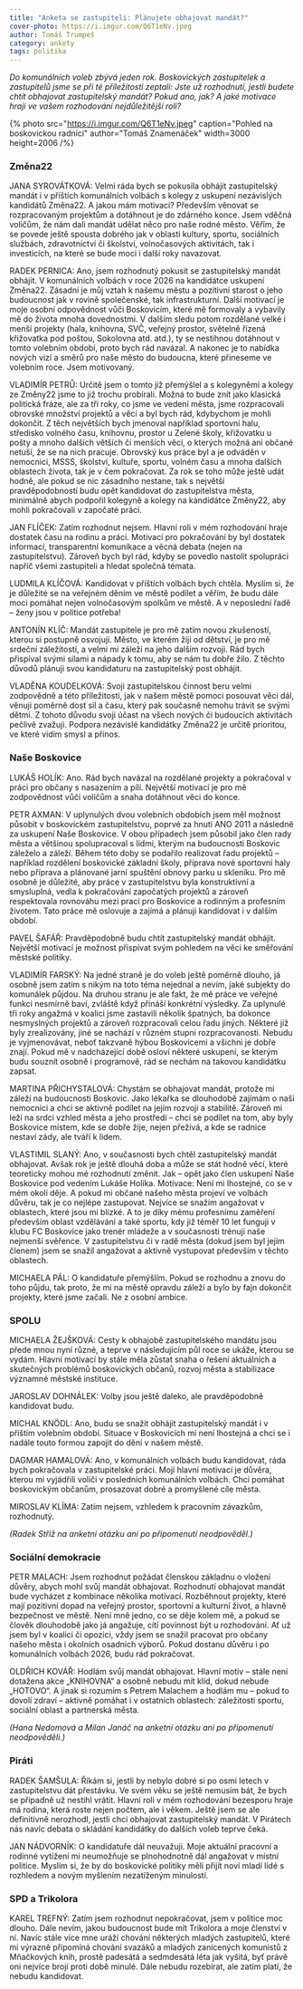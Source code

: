 ```yaml
---
title: "Anketa se zastupiteli: Plánujete obhajovat mandát?"
cover-photo: https://i.imgur.com/Q6T1eNv.jpeg
author: Tomáš Trumpeš
category: ankety
tags: politika
---
```


*Do komunálních voleb zbývá jeden rok. Boskovických zastupitelek a zastupitelů jsme se při té příležitosti zeptali: Jste už rozhodnutí, jestli budete chtít obhajovat zastupitelský mandát? Pokud ano, jak? A jaké motivace hrají ve vašem rozhodování nejdůležitější roli?*

{% photo src="https://i.imgur.com/Q6T1eNv.jpeg" caption="Pohled na boskovickou radnici" author="Tomáš Znamenáček" width=3000 height=2006 /%}

### Změna22

JANA SYROVÁTKOVÁ: Velmi ráda bych se pokusila obhájit zastupitelský mandát i v příštích komunálních volbách s kolegy z uskupení nezávislých kandidátů Změna22. A jakou mám motivaci? Především věnovat se rozpracovaným projektům a dotáhnout je do zdárného konce. Jsem vděčná voličům, že nám dali mandát udělat něco pro naše rodné město. Věřîm, že se povede ještě spousta dobrého jak v oblasti kultury, sportu, sociálních službách, zdravotnictví či školství, volnočasových aktivitách, tak i investicích, na které se bude moci i další roky navazovat.

RADEK PERNICA: Ano, jsem rozhodnutý pokusit se zastupitelský mandát obhájit. V komunálních volbách v roce 2026 na kandidátce uskupení Změna22. Zásadní je můj vztah k našemu městu a pozitivní starost o jeho budoucnost jak v rovině společenské, tak infrastrukturní. Další motivací je moje osobní odpovědnost vůči Boskovicím, které mě formovaly a vybavily mě do života mnoha dovednostmi. V dalším sledu potom rozdělané velké i menší projekty (hala, knihovna, SVČ, veřejný prostor, světelně řízená křižovatka pod poštou, Sokolovna atd. atd.), ty se nestihnou dotáhnout v tomto volebním období, proto bych rád navázal. A nakonec je to nabídka nových vizí a směrů pro naše město do budoucna, které přineseme ve volebním roce. Jsem motivovaný.

VLADIMÍR PETRŮ: Určitě jsem o tomto již přemýšlel a s kolegyněmi a kolegy ze Změny22 jsme to již trochu probírali. Možná to bude znít jako klasická politická fráze, ale za tři roky, co jsme ve vedení města, jsme rozpracovali obrovské množství projektů a věcí a byl bych rád, kdybychom je mohli dokončit. Z těch největších bych jmenoval například sportovní halu, středisko volného času, knihovnu, prostor u Zelené školy, křižovatku u pošty a mnoho dalších větších či menších věcí, o kterých možná ani občané netuší, že se na nich pracuje. Obrovský kus práce byl a je odváděn v nemocnici, MSSS, školství, kultuře, sportu, volném času a mnoha dalších oblastech života, tak je v čem pokračovat. Za rok se toho může ještě udát hodně, ale pokud se nic zásadního nestane, tak s největší pravděpodobností budu opět kandidovat do zastupitelstva města, minimálně abych podpořil kolegyně a kolegy na kandidátce Změny22, aby mohli pokračovali v započaté práci.

JAN FLÍČEK: Zatím rozhodnut nejsem. Hlavní roli v mém rozhodování hraje dostatek času na rodinu a práci. Motivací pro pokračování by byl dostatek informací, transparentní komunikace a věcná debata (nejen na zastupitelstvu). Zároveň bych byl rád, kdyby se povedlo nastolit spolupráci napříč všemi zastupiteli a hledat společná témata.

LUDMILA KLÍČOVÁ: Kandidovat v příštích volbách bych chtěla. Myslím si, že je důležité se na veřejném děním ve městě podílet a věřím, že budu dále moci pomáhat nejen volnočasovým spolkům ve městě. A v neposlední řadě – ženy jsou v politice potřeba!

ANTONÍN KLÍČ: Mandát zastupitele je pro mě zatím novou zkušeností, kterou si postupně osvojuji. Město, ve kterém žiji od dětství, je pro mě srdeční záležitostí, a velmi mi záleží na jeho dalším rozvoji. Rád bych přispíval svými silami a nápady k tomu, aby se nám tu dobře žilo. Z těchto důvodů plánuji svou kandidaturu na zastupitelský post obhájit.

VLADĚNA KOUDELKOVÁ: Svoji zastupitelskou činnost beru velmi zodpovědně a této příležitosti, jak v našem městě pomoci posouvat věci dál, věnuji poměrně dost sil a času, který pak současně nemohu trávit se svými dětmi. Z tohoto důvodu svoji účast na všech nových či budoucích aktivitách pečlivě zvažuji. Podpora nezávislé kandidátky Změna22 je určitě prioritou, ve které vidím smysl a přínos. 

### Naše Boskovice

LUKÁŠ HOLÍK: Ano. Rád bych navázal na rozdělané projekty a pokračoval v práci pro občany s nasazením a pílí. Největší motivací je pro mě zodpovědnost vůči voličům a snaha dotáhnout věci do konce.

PETR AXMAN: V uplynulých dvou volebních obdobích jsem měl možnost působit v boskovickém zastupitelstvu, poprvé za hnutí ANO 2011 a následně za uskupení Naše Boskovice. V obou případech jsem působil jako člen rady města a většinou spolupracoval s lidmi, kterým na budoucnosti Boskovic záleželo a záleží. Během této doby se podařilo realizovat řadu projektů – například rozdělení boskovické základní školy, příprava nové sportovní haly nebo příprava a plánované jarní spuštění obnovy parku u skleníku. Pro mě osobně je důležité, aby práce v zastupitelstvu byla konstruktivní a smysluplná, vedla k pokračování započatých projektů a zároveň respektovala rovnováhu mezi prací pro Boskovice a rodinným a profesním životem. Tato práce mě oslovuje a zajímá a plánuji kandidovat i v dalším období.

PAVEL ŠAFÁŘ: Pravděpodobně budu chtít zastupitelský mandát obhájit. Největší motivací je možnost přispívat svým pohledem na věci ke směřování městské politiky.

VLADIMÍR FARSKÝ: Na jedné straně je do voleb ještě poměrně dlouho, já osobně jsem zatím s nikým na toto téma nejednal a nevím, jaké subjekty do komunálek půjdou. Na druhou stranu je ale fakt, že mě práce ve veřejné funkci nesmírně baví, zvláště když přináší konkrétní výsledky. Za uplynulé tři roky angažmá v koalici jsme zastavili několik špatných, ba dokonce nesmyslných projektů a zároveň rozpracovali celou řadu jiných. Některé již byly zrealizovány, jiné se nachází v různém stupni rozpracovanosti. Nebudu je vyjmenovávat, neboť takzvaně hýbou Boskovicemi a všichni je dobře znají. Pokud mě v nadcházející době osloví některé uskupení, se kterým budu souznít osobně i programově, rád se nechám na takovou kandidátku zapsat.

MARTINA PŘICHYSTALOVÁ: Chystám se obhajovat mandát, protože mi záleží na budoucnosti Boskovic. Jako lékařka se dlouhodobě zajímám o naši nemocnici a chci se aktivně podílet na jejím rozvoji a stabilitě. Zároveň mi leží na srdci vzhled města a jeho prostředí – chci se podílet na tom, aby byly Boskovice místem, kde se dobře žije, nejen přežívá, a kde se radnice nestaví zády, ale tváří k lidem.

VLASTIMIL SLANÝ: Ano, v současnosti bych chtěl zastupitelský mandát obhajovat. Avšak rok je ještě dlouhá doba a může se stát hodně věcí, které teoreticky mohou mé rozhodnutí změnit. Jak – opět jako člen uskupení Naše Boskovice pod vedením Lukáše Holíka. Motivace: Není mi lhostejné, co se v mém okolí děje. A pokud mi občané našeho města projeví ve volbách důvěru, tak je co nejlépe zastupovat. Nejvíce se snažím angažovat v oblastech, které jsou mi blízké. A to je díky mému profesnímu zaměření především oblast vzdělávání a také sportu, kdy již téměř 10 let funguji v klubu FC Boskovice jako trenér mládeže a v současnosti trénuji naše nejmenší svěřence. V zastupitelstvu či v radě města (dokud jsem byl jejím členem) jsem se snažil angažovat a aktivně vystupovat především v těchto oblastech.

MICHAELA PÁL: O kandidatuře přemýšlím. Pokud se rozhodnu a znovu do toho půjdu, tak proto, že mi na městě opravdu záleží a bylo by fajn dokončit projekty, které jsme začali. Ne z osobní ambice.

### SPOLU

MICHAELA ŽEJŠKOVÁ: Cesty k obhajobě zastupitelského mandátu jsou přede mnou nyní různé, a teprve v následujícím půl roce se ukáže, kterou se vydám. Hlavní motivací by stále měla zůstat snaha o řešení aktuálních a skutečných problémů boskovických občanů, rozvoj města a stabilizace významné městské instituce.

JAROSLAV DOHNÁLEK: Volby jsou ještě daleko, ale pravděpodobně kandidovat budu.

MICHAL KNÖDL: Ano, budu se snažit obhájit zastupitelský mandát i v příštím volebním období. Situace v Boskovicích mi není lhostejná a chci se i nadále touto formou zapojit do dění v našem městě.

DAGMAR HAMALOVÁ: Ano, v komunálních volbách budu kandidovat, ráda bych pokračovala v zastupitelské práci. Mojí hlavní motivací je důvěra, kterou mi vyjádřili voliči v posledních komunálních volbách. Chci pomáhat boskovickým občanům, prosazovat dobré a promyšlené cíle města.

MIROSLAV KLÍMA: Zatím nejsem, vzhledem k pracovním závazkům, rozhodnutý.

*(Radek Stříž na anketní otázku ani po připomenutí neodpověděl.)*

### Sociální demokracie

PETR MALACH: Jsem rozhodnut požádat členskou základnu o vložení důvěry, abych mohl svůj mandát obhajovat. Rozhodnutí obhajovat mandát bude vycházet z kombinace několika motivací. Rozběhnout projekty, které mají pozitivní dopad na veřejný prostor, sportovní a kulturní život, a hlavně bezpečnost ve městě. Není mně jedno, co se děje kolem mě, a pokud se člověk dlouhodobě jako já angažuje, cítí povinnost být u rozhodování. Ať už jsem byl v koalici či opozici, vždy jsem se snažil pracovat pro občany našeho města i okolních osadních výborů. Pokud dostanu důvěru i po komunálních volbách 2026, budu rád pokračovat.

OLDŘICH KOVÁŘ: Hodlám svůj mandát obhajovat. Hlavní motiv – stále není dotažena akce „KNIHOVNA“ a osobně nebudu mít klid, dokud nebude „HOTOVO“. A jinak si rozumím s Petrem Malachem a hodlám mu – pokud to dovolí zdraví – aktivně pomáhat i v ostatních oblastech: záležitosti sportu, sociální oblast a partnerská města.

*(Hana Nedomová a Milan Janáč  na anketní otázku ani po připomenutí neodpověděli.)*

### Piráti

RADEK ŠAMŠULA: Říkám si, jestli by nebylo dobré si po osmi letech v zastupitelstvu dát přestávku. Ve svém věku se ještě nemusím bát, že bych se případně už nestihl vrátit. Hlavní roli v mém rozhodování bezesporu hraje má rodina, která roste nejen počtem, ale i věkem. Ještě jsem se ale definitivně nerozhodl, jestli chci obhajovat zastupitelský mandát. V Pirátech nás navíc debata o skládání kandidátky do dalších voleb teprve čeká.

JAN NÁDVORNÍK: O kandidatuře dál neuvažuji. Moje aktuální pracovní a rodinné vytížení mi neumožňuje se plnohodnotně dál angažovat v místní politice. Myslím si, že by do boskovické politiky měli přijít noví mladí lidé s rozhledem a novým myšlením nezatíženým minulostí.

### SPD a Trikolora

KAREL TREFNÝ: Zatím jsem rozhodnut nepokračovat, jsem v politice moc dlouho. Dále nevím, jakou budoucnost bude mít Trikolora a moje členství v ní. Navíc stále více mne uráží chování některých mladých zastupitelů, které mi výrazně připomíná chování svazáků a mladých zanícených komunistů z Mňačkových knih, prostě padesátá a sedmdesátá léta jak vyšitá, byť právě oni nejvíce brojí proti době minulé. Dále nebudu rozebírat, ale zatím platí, že nebudu kandidovat.

